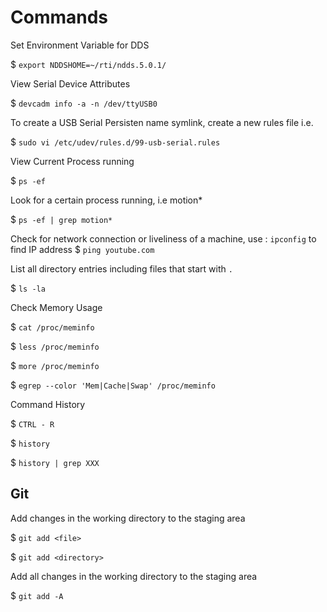 # Commands

Set Environment Variable for DDS

$  `export NDDSHOME=~/rti/ndds.5.0.1/`

View Serial Device Attributes

$  `devcadm info -a -n /dev/ttyUSB0`

To create a USB Serial Persisten name symlink, create a new rules file i.e.

$  `sudo vi /etc/udev/rules.d/99-usb-serial.rules`

View Current Process running

$  `ps -ef`

Look for a certain process running, i.e motion*

$  `ps -ef | grep motion*`

Check for network connection or liveliness of a machine, use : `ipconfig` to find IP address
$  `ping youtube.com`

List all directory entries including files that start with `.`

$  `ls -la`

Check Memory Usage

$ `cat /proc/meminfo`

$ `less /proc/meminfo`

$ `more /proc/meminfo`

$ `egrep --color 'Mem|Cache|Swap' /proc/meminfo`

Command History

$ `CTRL - R`

$ `history`

$ `history | grep XXX`

## Git

Add changes in the working directory to the staging area

$  `git add <file>`

$  `git add <directory>`

Add all changes in the working directory to the staging area

$  `git add -A`


